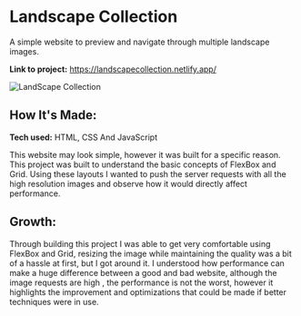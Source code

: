 # Landscape Collection
A simple website to preview and navigate through multiple landscape images.

**Link to project:** https://landscapecollection.netlify.app/

![LandScape Collection](https://res.cloudinary.com/dtyc44fjq/image/upload/v1679975031/LandScape_kvfgbb.jpg)

## How It's Made:

**Tech used:** HTML, CSS And JavaScript

This website may look simple, however it was built for a specific reason. This project was built to understand the basic concepts of FlexBox and Grid. Using these layouts I wanted to push the server requests with all the high resolution images and observe how it would directly affect performance.


## Growth:

Through building this project I was able to get very comfortable using FlexBox and Grid, resizing the image while maintaining the quality was a bit of a hassle at first, but I got around it. I understood how performance can make a huge difference between a good and bad website, although the image requests are high , the performance is not the worst, however it highlights the improvement and optimizations that could be made if better techniques were in use. 
